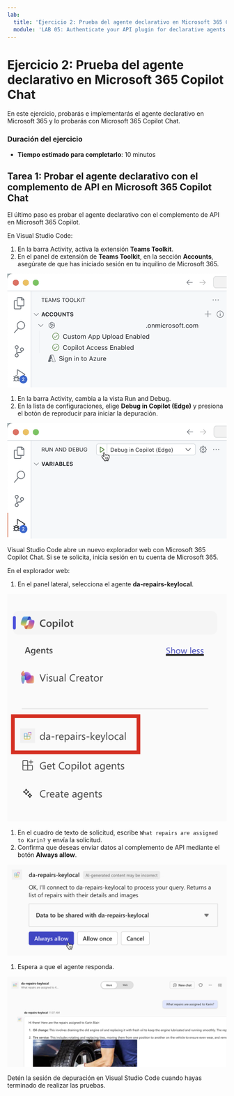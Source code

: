 ```yaml
---
lab:
  title: 'Ejercicio 2: Prueba del agente declarativo en Microsoft 365 Copilot Chat'
  module: 'LAB 05: Authenticate your API plugin for declarative agents with secured APIs'
---
```


# Ejercicio 2: Prueba del agente declarativo en Microsoft 365 Copilot Chat

En este ejercicio, probarás e implementarás el agente declarativo en Microsoft 365 y lo probarás con Microsoft 365 Copilot Chat.

### Duración del ejercicio

- **Tiempo estimado para completarlo**: 10 minutos

## Tarea 1: Probar el agente declarativo con el complemento de API en Microsoft 365 Copilot Chat

El último paso es probar el agente declarativo con el complemento de API en Microsoft 365 Copilot.

En Visual Studio Code:

1. En la barra Activity, activa la extensión **Teams Toolkit**.
1. En el panel de extensión de **Teams Toolkit**, en la sección **Accounts**, asegúrate de que has iniciado sesión en tu inquilino de Microsoft 365.

  ![Captura de pantalla del kit de herramientas de Teams en la que se muestra el estado de la conexión a Microsoft 365.](../media/LAB_05/3-teams-toolkit-account.png)

1. En la barra Activity, cambia a la vista Run and Debug.
1. En la lista de configuraciones, elige **Debug in Copilot (Edge)** y presiona el botón de reproducir para iniciar la depuración.

  ![Captura de pantalla de la ventana de depuración en Visual Studio Code.](../media/LAB_05/3-vs-code-debug.png)

  Visual Studio Code abre un nuevo explorador web con Microsoft 365 Copilot Chat. Si se te solicita, inicia sesión en tu cuenta de Microsoft 365.

En el explorador web:

1. En el panel lateral, selecciona el agente **da-repairs-keylocal**.

  ![Captura de pantalla del agente personalizado que se muestra en Microsoft 365 Copilot.](../media/LAB_05/3-copilot-agent-sidebar.png)

1. En el cuadro de texto de solicitud, escribe `What repairs are assigned to Karin?` y envía la solicitud.
1. Confirma que deseas enviar datos al complemento de API mediante el botón **Always allow**.

  ![Captura de pantalla de la solicitud para permitir el envío de datos a la API.](../media/LAB_05/3-allow-data.png)

1. Espera a que el agente responda.

  ![Captura de pantalla de la respuesta del agente personalizado a la solicitud del usuario.](../media/LAB_05/3-copilot-response.png)

Detén la sesión de depuración en Visual Studio Code cuando hayas terminado de realizar las pruebas.